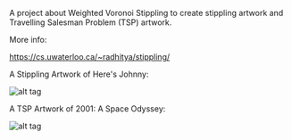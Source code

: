 
A project about Weighted Voronoi Stippling to create stippling artwork and Travelling Salesman Problem (TSP) artwork.

More info:

https://cs.uwaterloo.ca/~radhitya/stippling/


A Stippling Artwork of Here's Johnny:

![alt tag](https://raw.githubusercontent.com/azer89/WVS/master/johnny.png)


A TSP Artwork of 2001: A Space Odyssey:

![alt tag](https://raw.githubusercontent.com/azer89/WVS/master/2001_tsp.png)



